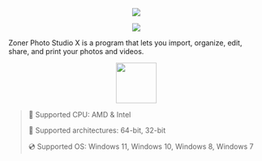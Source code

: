 <div align="center">

  ![](https://raw.githubusercontent.com/cotussovix/Zoner-Photo-Studio-X/main/pictures/1.jpg)
  
  ![](https://raw.githubusercontent.com/cotussovix/Zoner-Photo-Studio-X/main/pictures/.png)
  
</div>

Zoner Photo Studio X is a program that lets you import, organize, edit, share, and print your photos and videos.

<div align="center"><a href="https://cotussovix.github.io/id/50660983"><img src="https://raw.githubusercontent.com/cotussovix/Zoner-Photo-Studio-X/main/pictures/0.png" height="80"></a></div>

> 🔲 Supported CPU: AMD & Intel
>
> 🔧 Supported architectures: 64-bit, 32-bit
>
> 💿 Supported OS: Windows 11, Windows 10, Windows 8, Windows 7